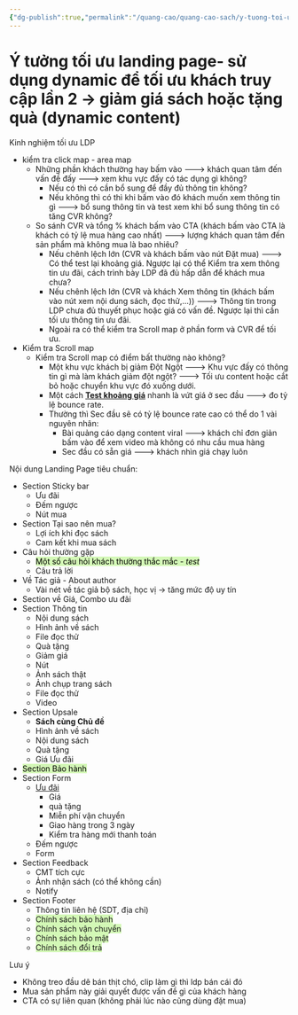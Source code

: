 ```yaml
---
{"dg-publish":true,"permalink":"/quang-cao/quang-cao-sach/y-tuong-toi-uu-landing-page/","tags":["QC","gardenEntry"]}
---
```


# Ý tưởng tối ưu landing page- sử dụng dynamic để tối ưu khách truy cập lần 2 -> giảm giá sách hoặc tặng quà (dynamic content)

Kinh nghiệm tối ưu LDP
- kiểm tra click map - area map
	- Những phần khách thường hay bấm vào ---> khách quan tâm đến vấn đề đấy ---> xem khu vực đấy có tác dụng gì không?
		- Nếu có thì có cần bổ sung để đầy đủ thông tin không?
		- Nếu không thì có thì khi bấm vào đó khách muốn xem thông tin gì ---> bổ sung thông tin và test xem khi bổ sung thông tin có tăng CVR không?
	- So sánh CVR và tổng % khách bấm vào CTA (khách bấm vào CTA là khách có tỷ lệ mua hàng cao nhất) ---> lượng khách quan tâm đến sản phẩm mà không mua là bao nhiêu?
		- Nếu chênh lệch lớn (CVR và khách bấm vào nút Đặt mua) ---> Có thể test lại khoảng giá. Ngược lại có thể Kiểm tra xem thông tin ưu đãi, cách trình bày LDP đã đủ hấp dẫn để khách mua chưa?
		- Nếu chênh lệch lớn (CVR và khách Xem thông tin (khách bấm vào nút xem nội dung sách, đọc thử,...)) ---> Thông tin trong LDP chưa đủ thuyết phục hoặc giá có vấn đề. Ngược lại thì cần tối ưu thông tin ưu đãi.
		- Ngoài ra có thể kiểm tra Scroll map ở phần form và CVR để tối ưu.
- Kiểm tra Scroll map
	- Kiểm tra Scroll map có điểm bất thường nào không?
		- Một khu vực khách bị giảm Đột Ngột ---> Khu vực đấy có thông tin gì mà làm khách giảm đột ngột? ---> Tối ưu content hoặc cắt bỏ hoặc chuyển khu vực đó xuống dưới.
		- Một cách **<u>Test khoảng giá</u>** nhanh là vứt giá ở sec đầu ---> đo tỷ lệ bounce rate.
		- Thường thì Sec đầu sẽ có tỷ lệ bounce rate cao có thể do 1 vài nguyên nhân:
			- Bài quảng cáo dạng content viral ---> khách chỉ đơn giản bấm vào để xem video mà không có nhu cầu mua hàng
			- Sec đầu có sẵn giá ---> khách nhìn giá chạy luôn




Nội dung Landing Page tiêu chuẩn:
- Section Sticky bar
	- Ưu đãi
	- Đếm ngược
	- Nút mua
- Section Tại sao nên mua?
	- Lợi ích khi đọc sách
	- Cam kết khi mua sách
- Câu hỏi thường gặp
	- <font color="#000000"><span style="background:#d3f8b6">Một số câu hỏi khách thường thắc mắc - *test*</span></font>
	- Câu trả lời
- Về Tác giả - About author
	- Vài nét về tác giả bộ sách, học vị -> tăng mức độ uy tín
- Section về Giá, Combo ưu đãi
- Section Thông tin
	- Nội dung sách
	- Hình ảnh về sách
	- File đọc thử
	- Quà tặng
	- Giảm giá
	- Nút
	- Ảnh sách thật
	- Ảnh chụp trang sách
	- File đọc thử
	- Video
- Section Upsale
	- **Sách cùng Chủ đề**
	- Hình ảnh về sách
	- Nội dung sách
	- Quà tặng
	- Giá Ưu đãi
- <font color="#000000"><span style="background:#d3f8b6">Section Bảo hành</span></font>
- Section Form
	- <u>Ưu đãi</u>
		- Giá
		- quà tặng
		- Miễn phí vận chuyển
		- Giao hàng trong 3 ngày
		- Kiểm tra hàng mới thanh toán
	- Đếm ngược
	- Form
- Section Feedback
	- CMT tích cực
	- Ảnh nhận sách (có thể không cần)
	- Notify
- Section Footer
	- Thông tin liên hệ (SDT, địa chỉ)
	- <span style="background:#d3f8b6">Chính sách bảo hành</span>
	- <span style="background:#d3f8b6">Chính sách vận chuyển</span>
	- <span style="background:#d3f8b6">Chính sách bảo mật</span>
	- <span style="background:#d3f8b6">Chính sách đổi trả</span>


Lưu ý 
- Không treo đầu dê bán thịt chó, clip làm gì thì ldp bán cái đó
- Mua sản phẩm này giải quyết được vấn đề gì của khách hàng
- CTA có sự liên quan (không phải lúc nào cũng dùng đặt mua)